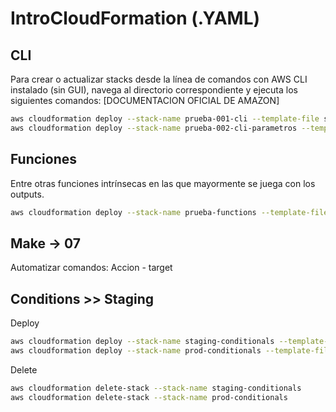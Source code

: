 # IntroCloudFormation (.YAML)

## CLI
Para crear o actualizar stacks desde la línea de comandos con AWS CLI instalado (sin GUI), navega al directorio correspondiente y ejecuta los siguientes comandos: [DOCUMENTACION OFICIAL DE AMAZON]

```bash
aws cloudformation deploy --stack-name prueba-001-cli --template-file sencilla.yaml
aws cloudformation deploy --stack-name prueba-002-cli-parametros --template-file parameters.yaml --parameter-overrides KeyPairParameter=demo-keys AMIIdParameter=ami-0ae8f15ae66fe8cda VPCIdParameter=vpc-0054d7c1b2cf913fb
```


## Funciones
Entre otras funciones intrínsecas en las que mayormente se juega con los outputs.

```bash
aws cloudformation deploy --stack-name prueba-functions --template-file functions.yaml --parameter-overrides KeyPairParameter=demo-keys AMIIdParameter=ami-0ae8f15ae66fe8cda VPCIdParameter=vpc-0054d7c1b2cf913fb
```

## Make -> 07
Automatizar comandos: Accion - target

## Conditions >> Staging
Deploy
```bash
aws cloudformation deploy --stack-name staging-conditionals --template-file stack-conditionals.yaml --parameter-overrides AMIIdParameter=ami-0ae8f15ae66fe8cda KeyPairParameter=demo-keys VPCIdParameter=vpc-0054d7c1b2cf913fb Environment=staging
aws cloudformation deploy --stack-name prod-conditionals --template-file stack-conditionals.yaml --parameter-overrides AMIIdParameter=ami-0ae8f15ae66fe8cda KeyPairParameter=demo-keys VPCIdParameter=vpc-0054d7c1b2cf913fb Environment=prod
```

Delete
```bash
aws cloudformation delete-stack --stack-name staging-conditionals
aws cloudformation delete-stack --stack-name prod-conditionals
```
